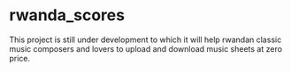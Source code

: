 # rwanda_scores

This project is still under development to which it will help rwandan classic music composers and lovers to upload and download music sheets at zero price.
